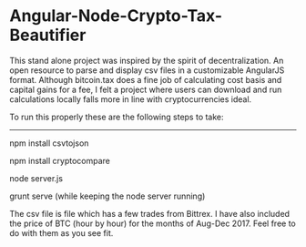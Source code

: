 # Angular-Node-Crypto-Tax-Beautifier
This stand alone project was inspired by the spirit of decentralization.
An open resource to parse and display csv files in a customizable AngularJS format.
Although bitcoin.tax does a fine job of calculating cost basis and capital gains
for a fee, I felt a project where users can download and run calculations 
locally falls more in line with cryptocurrencies ideal.



To run this properly these are the following steps to take:

_____

npm install csvtojson

npm install cryptocompare


node server.js

grunt serve (while keeping the node server running)


The csv file is file which has a few trades from Bittrex. I have also included 
the price of BTC (hour by hour) for the months of Aug-Dec 2017. Feel free to 
do with them as you see fit.
